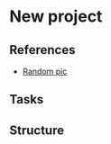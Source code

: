 # New project

## References

- [Random pic](https://picsum.photos/800/600)

## Tasks

## Structure

